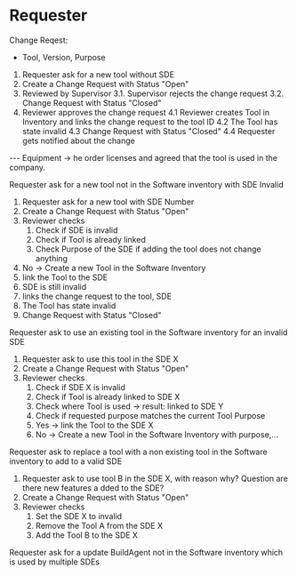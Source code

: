 # Requester

Change Reqest:
- Tool, Version, Purpose

1. Requester ask for a new tool without SDE
2. Create a Change Request with Status "Open"
3. Reviewed by Supervisor
3.1. Supervisor rejects the change request
3.2. Change Request with Status "Closed"
4. Reviewer approves the change request
4.1 Reviewer creates Tool in Inventory and links the change request to the tool ID
4.2 The Tool has state invalid 
4.3 Change Request with Status "Closed"
4.4 Requester gets notified about the change

--- Equipment -> he order licenses and agreed that the tool is used in the company.

Requester ask for a new tool not in the Software inventory with SDE Invalid

1. Requester ask for a new tool with SDE Number
2. Create a Change Request with Status "Open"
3. Reviewer checks 
   1. Check if SDE is invalid
   2. Check if Tool is already linked
   3. Check Purpose of the SDE if adding the tool does not change anything
4. No -> Create a new Tool in the Software Inventory
5. link the Tool to the SDE
6. SDE is still invalid
7. links the change request to the tool, SDE 
8. The Tool has state invalid 
9. Change Request with Status "Closed"

Requester ask to use an existing tool in the Software inventory for an invalid SDE

1. Requester ask to use this tool in the SDE X 
2. Create a Change Request with Status "Open"
3. Reviewer checks
   1. Check if SDE X is invalid
   2. Check if Tool is already linked to SDE X
   3. Check where Tool is used -> result: linked to SDE Y
   4. Check if requested purpose matches the current Tool Purpose
   5. Yes -> link the Tool to the SDE X
   6. No -> Create a new Tool in the Software Inventory with purpose,...

Requester ask to replace a tool with a non existing tool in the Software inventory to add to a valid SDE
1. Requester ask to use tool B in the SDE X, with reason why? Question are there new features a  dded to the SDE?
2. Create a Change Request with Status "Open"
3. Reviewer checks
   1. Set the SDE X to invalid
   2. Remove the Tool A from the SDE X
   3. Add the Tool B to the SDE X
   

Requester ask for a update BuildAgent not in the Software inventory which is used by multiple SDEs